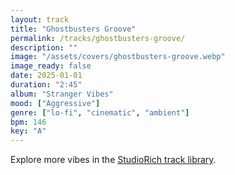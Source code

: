 ```yaml
---
layout: track
title: "Ghostbusters Groove"
permalink: /tracks/ghostbusters-groove/
description: ""
image: "/assets/covers/ghostbusters-groove.webp"
image_ready: false
date: 2025-01-01
duration: "2:45"
album: "Stranger Vibes"
mood: ["Aggressive"]
genre: ["lo-fi", "cinematic", "ambient"]
bpm: 146
key: "A"
---
```


Explore more vibes in the [StudioRich track library](/tracks/).
